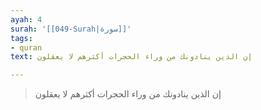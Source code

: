 ```yaml
---
ayah: 4
surah: '[[049-Surah|سورة]]'
tags:
- quran
text: إن الذين ينادونك من وراء الحجرات أكثرهم لا يعقلون

---
```

> إن الذين ينادونك من وراء الحجرات أكثرهم لا يعقلون

